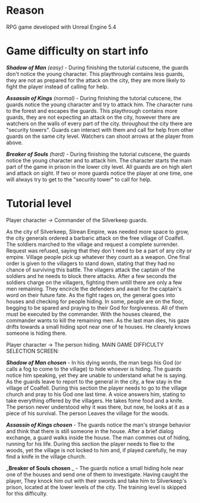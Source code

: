 # Reason

RPG game developed with Unreal Engine 5.4

# Game difficulty on start info

_**Shadow of Man** (easy)_ - During finishing the tutorial cutscene, the guards don't notice the young character. This playthrough contains less guards, they are not as prepared for the attack on the city, they are more likely to fight the player instead of calling for help.

_**Assassin of Kings** (normal)_ - During finishing the tutorial cutscene, the guards notice the young character and try to attack him. The character runs to the forest and escapes the guards. This playthrough contains more guards, they are not expecting an attack on the city, however there are watchers on the walls of every part of the city. throughout the city there are "security towers". Guards can interact with them and call for help from other guards on the same city level. Watchers can shoot arrows at the player from above.

_**Breaker of Souls** (hard)_ - During finishing the tutorial cutscene, the guards notice the young character and to attack him. The character starts the main part of the game in prison in the lower city level. All guards are on high alert and attack on sight. If two or more guards notice the player at one time, one will always try to get to the "security tower" to call for help.


# Tutorial level

Player character -> Commander of the Silverkeep guards.

As the city of Silverkeep, Slirean Empire, was needed more space to grow, the city generals ordered a barbaric attack on the free village of Coalfell. The soldiers marched to the village and request a complete surrender. Request was refused, saying that they don`t need to be a part of any city or empire. Village people pick up whatever they count as a weapon. One final order is given to the villagers to stand down, stating that they had no chance of surviving this battle. The vilagers attack the captain of the soldiers and he needs to block there attacks. After a few seconds the soldiers charge on the villagers, fighting them untill there are only a few men remaining. They encircle the defenders and await for the captain's word on their future fate. As the fight rages on, the general goes into houses and checking for people hiding. In some, people are on the floor, begging to be spared and praying to their God for forgiveness. All of them must be executed by the commander. With the houses cleared, the commander wants to kill the remaining men. As the last man dies, his gaze drifts towards a small hiding spot near one of te houses. He clearely knows someone is hiding there. 

Player character -> The person hiding.
MAIN GAME DIFFICULTY SELECTION SCREEN: 

_**Shadow of Man chosen**_ - In his dying words, the man begs his God (or calls a fog to come to the village) to hide whoever is hiding. The guards notice him speaking, yet they are unable to understand what he is saying. As the guards leave to report to the general in the city, a few stay in the village of Coalfell. During this section the player needs to go to the village church and pray to his God one last time. A voice answers him, stating to take everything offered by the villagers. He takes fome food and a knife. The person never understood why it was there, but now, he looks at it as a piece of his survival. The person Leaves the village for the woods.

_**Assassin of Kings chosen**_ - The guards notice the man's strange behavior and think that there is still someone in the house. After a brief dialog exchange, a guard walks inside the house. The man commes out of hiding, running for his life. During this section the player needs to flee to the woods, yet the village is not locked to him and, if played carefully, he may find a knife in the village church.

_**Breaker of Souls chosen** _ - The guards notice a small hiding hole near one of the houses and send one of them to investigate. Having caught the player, They knock him out with their swords and take him to Silverkeep's prison, located at the lower levels of the city. The training level is skipped for this difficulty.
